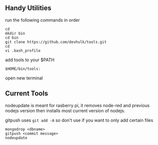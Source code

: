 ## Handy Utilities
run the following commands in order
```
cd
mkdir bin
cd bin
git clone https://github.com/devhulk/tools.git
cd 
vi .bash_profile
```

add tools to your $PATH

```
$HOME/bin/tools:
```
open new terminal

## Current Tools

nodeupdate is meant for rasberry pi, it removes node-red and previous nodejs version then installs most current version of nodejs.

gitpush uses ```git add -A``` so don't use if you want to only add certain files

```
mongodrop <dbname>
gitpush <commit message>
nodeupdate
```
